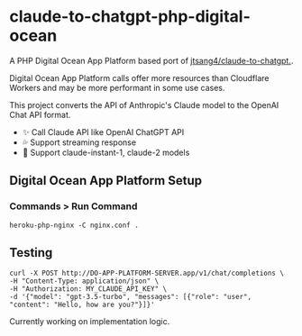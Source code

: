 # claude-to-chatgpt-php-digital-ocean

A PHP Digital Ocean App Platform based port of [jtsang4/claude-to-chatgpt.](https://github.com/jtsang4/claude-to-chatgpt).

Digital Ocean App Platform calls offer more resources than Cloudflare Workers and may be more performant in some use cases.

This project converts the API of Anthropic's Claude model to the OpenAI Chat API format.

- ✨ Call Claude API like OpenAI ChatGPT API
- 💦 Support streaming response
- 🐻 Support claude-instant-1, claude-2 models

## Digital Ocean App Platform Setup

### Commands > Run Command

```
heroku-php-nginx -C nginx.conf .
```

## Testing

```
curl -X POST http://DO-APP-PLATFORM-SERVER.app/v1/chat/completions \
-H "Content-Type: application/json" \
-H "Authorization: MY_CLAUDE_API_KEY" \
-d '{"model": "gpt-3.5-turbo", "messages": [{"role": "user", "content": "Hello, how are you?"}]}'
```

Currently working on implementation logic.
